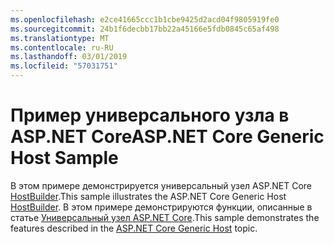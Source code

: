 ```yaml
---
ms.openlocfilehash: e2ce41665ccc1b1cbe9425d2acd04f9805919fe0
ms.sourcegitcommit: 24b1f6decbb17bb22a45166e5fdb0845c65af498
ms.translationtype: MT
ms.contentlocale: ru-RU
ms.lasthandoff: 03/01/2019
ms.locfileid: "57031751"
---
```

# <a name="aspnet-core-generic-host-sample"></a><span data-ttu-id="a19e1-101">Пример универсального узла в ASP.NET Core</span><span class="sxs-lookup"><span data-stu-id="a19e1-101">ASP.NET Core Generic Host Sample</span></span>

<span data-ttu-id="a19e1-102">В этом примере демонстрируется универсальный узел ASP.NET Core [HostBuilder](https://docs.microsoft.com/dotnet/api/microsoft.extensions.hosting.ihostedservice).</span><span class="sxs-lookup"><span data-stu-id="a19e1-102">This sample illustrates the ASP.NET Core Generic Host [HostBuilder](https://docs.microsoft.com/dotnet/api/microsoft.extensions.hosting.ihostedservice).</span></span> <span data-ttu-id="a19e1-103">В этом примере демонстрируются функции, описанные в статье [Универсальный узел ASP.NET Core](https://docs.microsoft.com/aspnet/core/fundamentals/host/generic-host).</span><span class="sxs-lookup"><span data-stu-id="a19e1-103">This sample demonstrates the features described in the [ASP.NET Core Generic Host](https://docs.microsoft.com/aspnet/core/fundamentals/host/generic-host) topic.</span></span>
